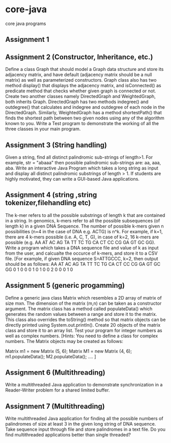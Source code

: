 # core-java
core java programs

## Assignment 1
## Assignment 2 (Constructor, Inheritance, etc.)

Define a class Graph that should model a Graph data structure and store its adjacency matrix, and have default (adjacency matrix should be a null matrix) as well as parameterized constructors. Graph class also has two method display() that displays the adjacency matrix, and isConnected() as predicate method that checks whether given graph is connected or not. Create two another classes namely DirectedGraph and WeightedGraph, both inherits Graph. DirectedGraph has two methods indegree() and outdegree() that calculates and indegree and outdegree of each node in the DirectedGraph. Similarly, WeightedGraph has a method shortestPath() that finds the shortest path between two given nodes using any of the algorithm known to you.
Write a Test program to demonstrate the working of all the three classes in your main program.

## Assignment 3 (String handling)
Given a string, find all distinct palindromic sub-strings of length>1. For example, str = "abaaa" then possible palindromic sub-strings are: aa, aaa, aba. Write an interactive Java Program which takes a long string as input and display all distinct palindromic substrings of length > 1. If students are highly motivated, they can write a GUI-based Java applications.

## Assignment 4 (string ,string tokenizer,filehandling etc)
The k-mer refers to all the possible substrings of length k that are contained in a string. In genomics, k-mers refer to all the possible subsequences (of length k) in a given DNA Sequence. The number of possible k-mers given n possibilities (n=4 in the case of DNA e.g. ACTG) is n^k. For example, if k=1, there are 4 k-mers possible (i.e. A, C, T, G), in case of k=2, 16 k-mers are possible (e.g. AA AT AC AG TA TT TC TG CA CT CC CG GA GT GC GG). Write a program which takes a DNA sequence file and value of k as input from the user, and calcualte the occurce of k-mers, and store it to a CSV file. [For example, if given DNA sequence S=ATTGCCC, k=2, then output should be as follows:
AA AT AC AG TA TT TC TG CA CT CC CG GA GT GC GG
0 1 0 0 0 1 0 1 0 0 2 0 0 0 1 0

## Assignment 5 (generic progamming)
Define a generic java class Matrix which resembles a 2D array of matrix of size mxn. The dimension of the matrix (m,n) can be taken as a constructor argument. The matrix class has a method called populateData() which generates the random values between a range and store it to the matrix. This class also overrides the toString() method so that matrix objects can be directly printed using System.out.println(). Create 20 objects of the matrix class and store it to an array list. Test your program for integer numbers as well as complex numbers.
[Hints: You need to define a class for complex numbers. The Matrix objects may be created as follows:

Matrix <Integer> m1 = new Matrix <Integer> (5, 6);
Matrix <Complex> M1 = new Matrix <Complex> (4, 6);
m1.populateData();
M2.populateData();
....
]
  
## Assignment 6 (Multithreading)
Write a multithreaded Java application to demonstrate synchronization in a Reader-Writer problem for a shared limited buffer.

## Assignment 7 (Multithreading)
Write multithreaded Java application for finding all the possible numbers of palindromes of size at least 3 in the given long string of DNA sequence. Take sequence input through file and store palindromes in a text file. Do you find multithreaded applications better than single threaded?

